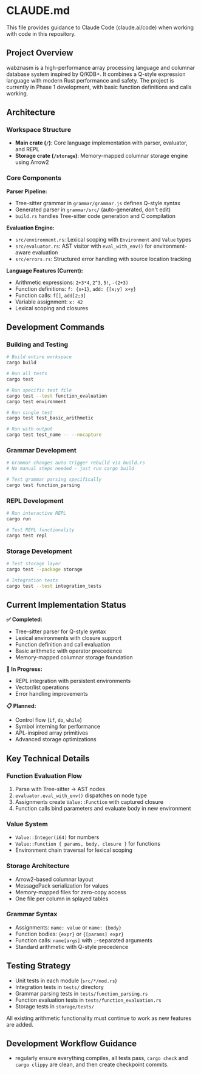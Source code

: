# CLAUDE.md

This file provides guidance to Claude Code (claude.ai/code) when working with code in this repository.

## Project Overview

wabznasm is a high-performance array processing language and columnar database system inspired by Q/KDB+. It combines a Q-style expression language with modern Rust performance and safety. The project is currently in Phase 1 development, with basic function definitions and calls working.

## Architecture

### Workspace Structure
- **Main crate (`/`)**: Core language implementation with parser, evaluator, and REPL
- **Storage crate (`/storage`)**: Memory-mapped columnar storage engine using Arrow2

### Core Components

**Parser Pipeline:**
- Tree-sitter grammar in `grammar/grammar.js` defines Q-style syntax
- Generated parser in `grammar/src/` (auto-generated, don't edit)
- `build.rs` handles Tree-sitter code generation and C compilation

**Evaluation Engine:**
- `src/environment.rs`: Lexical scoping with `Environment` and `Value` types
- `src/evaluator.rs`: AST visitor with `eval_with_env()` for environment-aware evaluation
- `src/errors.rs`: Structured error handling with source location tracking

**Language Features (Current):**
- Arithmetic expressions: `2+3*4`, `2^3`, `5!`, `-(2+3)`
- Function definitions: `f: {x+1}`, `add: {[x;y] x+y}`
- Function calls: `f[]`, `add[2;3]`
- Variable assignment: `x: 42`
- Lexical scoping and closures

## Development Commands

### Building and Testing
```bash
# Build entire workspace
cargo build

# Run all tests
cargo test

# Run specific test file
cargo test --test function_evaluation
cargo test environment

# Run single test
cargo test test_basic_arithmetic

# Run with output
cargo test test_name -- --nocapture
```

### Grammar Development
```bash
# Grammar changes auto-trigger rebuild via build.rs
# No manual steps needed - just run cargo build

# Test grammar parsing specifically
cargo test function_parsing
```

### REPL Development
```bash
# Run interactive REPL
cargo run

# Test REPL functionality
cargo test repl
```

### Storage Development
```bash
# Test storage layer
cargo test --package storage

# Integration tests
cargo test --test integration_tests
```

## Current Implementation Status

**✅ Completed:**
- Tree-sitter parser for Q-style syntax
- Lexical environments with closure support
- Function definition and call evaluation
- Basic arithmetic with operator precedence
- Memory-mapped columnar storage foundation

**🚧 In Progress:**
- REPL integration with persistent environments
- Vector/list operations
- Error handling improvements

**📋 Planned:**
- Control flow (`if`, `do`, `while`)
- Symbol interning for performance
- APL-inspired array primitives
- Advanced storage optimizations

## Key Technical Details

### Function Evaluation Flow
1. Parse with Tree-sitter → AST nodes
2. `evaluator.eval_with_env()` dispatches on node type
3. Assignments create `Value::Function` with captured closure
4. Function calls bind parameters and evaluate body in new environment

### Value System
- `Value::Integer(i64)` for numbers
- `Value::Function { params, body, closure }` for functions
- Environment chain traversal for lexical scoping

### Storage Architecture
- Arrow2-based columnar layout
- MessagePack serialization for values
- Memory-mapped files for zero-copy access
- One file per column in splayed tables

### Grammar Syntax
- Assignments: `name: value` or `name: {body}`
- Function bodies: `{expr}` or `{[params] expr}`
- Function calls: `name[args]` with `;`-separated arguments
- Standard arithmetic with Q-style precedence

## Testing Strategy

- Unit tests in each module (`src/*/mod.rs`)
- Integration tests in `tests/` directory
- Grammar parsing tests in `tests/function_parsing.rs`
- Function evaluation tests in `tests/function_evaluation.rs`
- Storage tests in `storage/tests/`

All existing arithmetic functionality must continue to work as new features are added.

## Development Workflow Guidance

- regularly ensure everything compiles, all tests pass, `cargo check` and `cargo clippy` are clean, and then create checkpoint commits.
